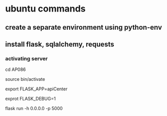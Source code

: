 # ubuntu commands
## create a separate environment using python-env
## install flask, sqlalchemy, requests

### activating server

cd AP086

source bin/activate

export FLASK_APP=apiCenter

exprot FLASK_DEBUG=1

flask run -h 0.0.0.0 -p 5000
